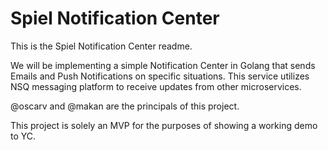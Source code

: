 # Spiel Notification Center

This is the Spiel Notification Center readme.

We will be implementing a simple Notification Center in Golang that sends Emails and Push Notifications on specific situations.
This service utilizes NSQ messaging platform to receive updates from other microservices.

@oscarv and @makan are the principals of this project.

This project is solely an MVP for the purposes of showing a working demo to YC.
